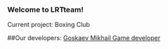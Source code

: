 ### Welcome to LRTteam! 
Current project: Boxing Club


##Our developers: 
[Goskaev Mikhail Game developer](https://vk.com/goskaev)
